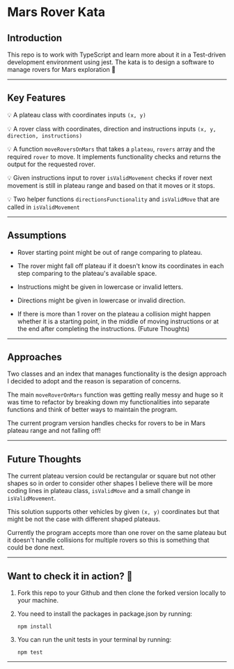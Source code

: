 # Mars Rover Kata

## Introduction

This repo is to work with TypeScript and learn more about it in a Test-driven development environment using jest. The kata is to design a software to manage rovers for Mars exploration 🔎

***

## Key Features 

💡 A plateau class with coordinates inputs `(x, y)`

💡 A rover class with coordinates, direction and instructions inputs `(x, y, direction, instructions)`

💡 A function `moveRoversOnMars` that takes a `plateau`, `rovers` array and the required `rover` to move. It implements functionality checks and returns the output for the requested rover.  

💡 Given instructions input to rover `isValidMovement` checks if rover next movement is still in plateau range and based on that it moves or it stops. 

💡 Two helper functions `directionsFunctionality` and `isValidMove` that are called in `isValidMovement`

***

## Assumptions

-  Rover starting point might be out of range comparing to plateau. 

-  The rover might fall off plateau if it doesn't know its coordinates in each step comparing to the plateau's available space. 

-  Instructions might be given in lowercase or invalid letters.

-  Directions might be given in lowercase or invalid direction.

-  If there is more than 1 rover on the plateau a collision might happen whether it is a starting point, in the middle of moving instructions or at the end after completing the instructions. (Future Thoughts)

***

## Approaches

Two classes and an index that manages functionality is the design approach I decided to adopt and the reason is separation of concerns. 

The main `moveRoverOnMars` function was getting really messy and huge so it was time to refactor by breaking down my functionalities into separate functions and think of better ways to maintain the program. 

The current program version handles checks for rovers to be in Mars plateau range and not falling off!

***

## Future Thoughts

The current plateau version could be rectangular or square but not other shapes so in order to consider other shapes I believe there will be more coding lines in plateau class, `isValidMove` and a small change in `isValidMovement`.

This solution supports other vehicles by given `(x, y)` coordinates but that might be not the case with different shaped plateaus.

Currently the program accepts more than one rover on the same plateau but it doesn't handle collisions for multiple rovers so this is something that could be done next.

***

## Want to check it in action? 🤔

1. Fork this repo to your Github and then clone the forked version locally to your machine.

2. You need to install the packages in package.json by running:

    `npm install` 
 
 3. You can run the unit tests in your terminal by running:
 
    `npm test`

***












